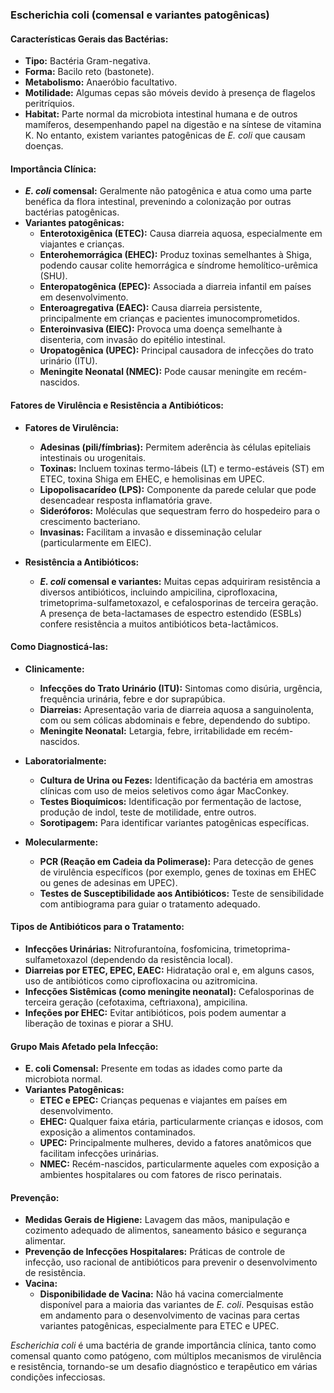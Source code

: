 ### **Escherichia coli (comensal e variantes patogênicas)**

#### **Características Gerais das Bactérias:**

- **Tipo:** Bactéria Gram-negativa.
- **Forma:** Bacilo reto (bastonete).
- **Metabolismo:** Anaeróbio facultativo.
- **Motilidade:** Algumas cepas são móveis devido à presença de flagelos peritríquios.
- **Habitat:** Parte normal da microbiota intestinal humana e de outros mamíferos, desempenhando papel na digestão e na síntese de vitamina K. No entanto, existem variantes patogênicas de *E. coli* que causam doenças.

#### **Importância Clínica:**

- ***E. coli* comensal:** Geralmente não patogênica e atua como uma parte benéfica da flora intestinal, prevenindo a colonização por outras bactérias patogênicas.
- **Variantes patogênicas:**
  - **Enterotoxigênica (ETEC):** Causa diarreia aquosa, especialmente em viajantes e crianças.
  - **Enterohemorrágica (EHEC):** Produz toxinas semelhantes à Shiga, podendo causar colite hemorrágica e síndrome hemolítico-urêmica (SHU).
  - **Enteropatogênica (EPEC):** Associada a diarreia infantil em países em desenvolvimento.
  - **Enteroagregativa (EAEC):** Causa diarreia persistente, principalmente em crianças e pacientes imunocomprometidos.
  - **Enteroinvasiva (EIEC):** Provoca uma doença semelhante à disenteria, com invasão do epitélio intestinal.
  - **Uropatogênica (UPEC):** Principal causadora de infecções do trato urinário (ITU).
  - **Meningite Neonatal (NMEC):** Pode causar meningite em recém-nascidos.

#### **Fatores de Virulência e Resistência a Antibióticos:**

- **Fatores de Virulência:**
  - **Adesinas (pili/fímbrias):** Permitem aderência às células epiteliais intestinais ou urogenitais.
  - **Toxinas:** Incluem toxinas termo-lábeis (LT) e termo-estáveis (ST) em ETEC, toxina Shiga em EHEC, e hemolisinas em UPEC.
  - **Lipopolisacarídeo (LPS):** Componente da parede celular que pode desencadear resposta inflamatória grave.
  - **Sideróforos:** Moléculas que sequestram ferro do hospedeiro para o crescimento bacteriano.
  - **Invasinas:** Facilitam a invasão e disseminação celular (particularmente em EIEC).

- **Resistência a Antibióticos:**
  - ***E. coli* comensal e variantes:** Muitas cepas adquiriram resistência a diversos antibióticos, incluindo ampicilina, ciprofloxacina, trimetoprima-sulfametoxazol, e cefalosporinas de terceira geração. A presença de beta-lactamases de espectro estendido (ESBLs) confere resistência a muitos antibióticos beta-lactâmicos.
  
#### **Como Diagnosticá-las:**

- **Clinicamente:**
  - **Infecções do Trato Urinário (ITU):** Sintomas como disúria, urgência, frequência urinária, febre e dor suprapúbica. 
  - **Diarreias:** Apresentação varia de diarreia aquosa a sanguinolenta, com ou sem cólicas abdominais e febre, dependendo do subtipo.
  - **Meningite Neonatal:** Letargia, febre, irritabilidade em recém-nascidos.

- **Laboratorialmente:**
  - **Cultura de Urina ou Fezes:** Identificação da bactéria em amostras clínicas com uso de meios seletivos como ágar MacConkey.
  - **Testes Bioquímicos:** Identificação por fermentação de lactose, produção de indol, teste de motilidade, entre outros.
  - **Sorotipagem:** Para identificar variantes patogênicas específicas.

- **Molecularmente:**
  - **PCR (Reação em Cadeia da Polimerase):** Para detecção de genes de virulência específicos (por exemplo, genes de toxinas em EHEC ou genes de adesinas em UPEC).
  - **Testes de Susceptibilidade aos Antibióticos:** Teste de sensibilidade com antibiograma para guiar o tratamento adequado.

#### **Tipos de Antibióticos para o Tratamento:**

- **Infecções Urinárias:** Nitrofurantoína, fosfomicina, trimetoprima-sulfametoxazol (dependendo da resistência local).
- **Diarreias por ETEC, EPEC, EAEC:** Hidratação oral e, em alguns casos, uso de antibióticos como ciprofloxacina ou azitromicina.
- **Infecções Sistêmicas (como meningite neonatal):** Cefalosporinas de terceira geração (cefotaxima, ceftriaxona), ampicilina.
- **Infeções por EHEC:** Evitar antibióticos, pois podem aumentar a liberação de toxinas e piorar a SHU.

#### **Grupo Mais Afetado pela Infecção:**

- **E. coli Comensal:** Presente em todas as idades como parte da microbiota normal.
- **Variantes Patogênicas:**
  - **ETEC e EPEC:** Crianças pequenas e viajantes em países em desenvolvimento.
  - **EHEC:** Qualquer faixa etária, particularmente crianças e idosos, com exposição a alimentos contaminados.
  - **UPEC:** Principalmente mulheres, devido a fatores anatômicos que facilitam infecções urinárias.
  - **NMEC:** Recém-nascidos, particularmente aqueles com exposição a ambientes hospitalares ou com fatores de risco perinatais.

#### **Prevenção:**

- **Medidas Gerais de Higiene:** Lavagem das mãos, manipulação e cozimento adequado de alimentos, saneamento básico e segurança alimentar.
- **Prevenção de Infecções Hospitalares:** Práticas de controle de infecção, uso racional de antibióticos para prevenir o desenvolvimento de resistência.
- **Vacina:**
  - **Disponibilidade de Vacina:** Não há vacina comercialmente disponível para a maioria das variantes de *E. coli*. Pesquisas estão em andamento para o desenvolvimento de vacinas para certas variantes patogênicas, especialmente para ETEC e UPEC.

*Escherichia coli* é uma bactéria de grande importância clínica, tanto como comensal quanto como patógeno, com múltiplos mecanismos de virulência e resistência, tornando-se um desafio diagnóstico e terapêutico em várias condições infecciosas.